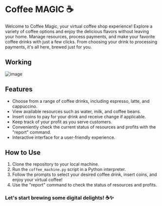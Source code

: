 # **Coffee MAGIC ☕**
Welcome to Coffee Magic, your virtual coffee shop experience! Explore a variety of coffee options and enjoy the delicious flavors without leaving your home. Manage resources, process payments, and make your favorite coffee drinks with just a few clicks. From choosing your drink to processing payments, it's all here, brewed just for you.

## **Working**
![image](https://github.com/sarvesh-2109/Coffee_MAGIC-/assets/113255836/96da9fe5-60a1-4864-9ee9-aa69c6eb9be7)


## **Features**

- Choose from a range of coffee drinks, including espresso, latte, and cappuccino.
- View available resources such as water, milk, and coffee beans.
- Insert coins to pay for your drink and receive change if applicable.
- Keep track of your profit as you serve customers.
- Conveniently check the current status of resources and profits with the "report" command.
- Interactive interface for a user-friendly experience.

## **How to Use**

1. Clone the repository to your local machine.
2. Run the `coffee_machine.py` script in a Python interpreter.
3. Follow the prompts to select your desired coffee drink, insert coins, and enjoy your virtual coffee!
4. Use the "report" command to check the status of resources and profits.


### **Let's start brewing some digital delights! ☕✨**
